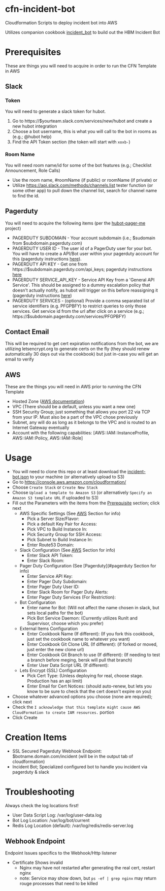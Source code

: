 # cfn-incident-bot
Cloudformation Scripts to deploy incident bot into AWS

Utilizes companion cookbook [incident_bot](https://github.com/HearstAT/cookbook-incident-bot) to build out the HBM Incident Bot

# Prerequisites
These are things you will need to acquire in order to run the CFN Template in AWS

## Slack

### Token
You will need to generate a slack token for hubot.

1. Go to https://$yourteam.slack.com/services/new/hubot and create a new hubot integration
2. Choose a bot username, this is what you will call to the bot in rooms as (e.g.; @hubot help)
3. Find the API Token section (the token will start with `xoxb-`)

### Room Name
You will need room name/id for some of the bot features (e.g.; Checklist Announcement, Role Calls)
* Use the room name, #roomName (if public) or roomName (if private)
or
* Utilize https://api.slack.com/methods/channels.list tester function (or some other app) to pull down the channel list, search for channel name to find the id.

## Pagerduty
You will need to acquire the following items (per the [hubot-pager-me](https://github.com/hubot-scripts/hubot-pager-me) project)

* PAGERDUTY SUBDOMAIN - Your account subdomain (i.e.; $sudomain from $subdomain.pagerduty.com)
* PAGERDUTY USER ID - The user id of a PagerDuty user for your bot. You will have to create a API/Bot user within your pagerduty account for this (pagerduty instructions [here](https://support.pagerduty.com/hc/en-us/articles/202828720-Adding-Users)).
* PAGERDUTY API KEY - Get one from https://$subdomain.pagerduty.com/api_keys; pagerduty instructions [here](https://support.pagerduty.com/hc/en-us/articles/202829310-Generating-an-API-Key)
* PAGERDUTY SERVICE_API_KEY - Service API Key from a 'General API Service'. This should be assigned to a dummy escalation policy that doesn't actually notify, as hubot will trigger on this before reassigning it (pagerduty instructions [here](https://support.pagerduty.com/hc/en-us/articles/202830340-Creating-a-Generic-API-Service))
* PAGERDUTY SERVICES - (optional) Provide a comma separated list of service identifiers (e.g. PFGPBFY) to restrict queries to only those services. Get service id from the url after click on a service (e.g.; https://$subdomain.pagerduty.com/services/PFGPBFY)

## Contact Email
This will be required to get cert expiration notifications from the bot, we are utilizing letsencrypt.org to generate certs on the fly (they should renew automatically 30 days out via the cookbook) but just in-case you will get an email to verify

## AWS
These are the things you will need in AWS prior to running the CFN Template

* Hosted Zone ([AWS documentation](http://docs.aws.amazon.com/Route53/latest/DeveloperGuide/AboutHostedZones.html))
* VPC (There should be a default, unless you want a new one)
* SSH Security Group; just something that allows you port 22 via TCP from your IP. Must also be a part of the VPC chose previously
* Subnet, any will do as long as it belongs to the VPC and is routed to an Internet Gateway eventually
* Account with the following capabilities: [AWS::IAM::InstanceProfile, AWS::IAM::Policy, AWS::IAM::Role]

# Usage

* You will need to clone this repo or at least download the [incident-bot.json](incident-bot.json) to your machine (or alternatively upload to S3)
* Go to https://console.aws.amazon.com/cloudformation/
* Choose `Create Stack` or `Create New Stack`
* Choose `Upload a template to Amazon S3` (or alternatively `Specify an Amazon S3 template URL` if uploaded to S3)
* Fill out the Parameters with the items from the [Prerequisite](#prerequisites) section; click next
    * AWS Specific Settings (See [AWS](#aws) Section for info)
        * Pick a Server Size/Flavor:
        * Pick a default Key Pair for Access:
        * Pick VPC to Build Instance In:
        * Pick Security Group for SSH Access:
        * Pick Subnet to Build Instance In:
        * Enter Route53 Domain:
    * Slack Configuration (See [AWS](#aws) Section for info)
        * Enter Slack API Token:
        * Enter Slack Room:
    * Pager Duty Configuration (See [Pagerduty](#pagerduty Section for info)
        * Enter Service API Key:
        * Enter Pager Duty Subdomain:
        * Enter Pager Duty User ID:
        * Enter Slack Room for Pager Duty Alerts:
        * Enter Pager Duty Services (For Restriction):
    * Bot Configuration
        * Enter name for Bot: (Will not affect the name chosen in slack, but sets local paths for the bot)
        * Pick Bot Service Daemon: (Currently utilizes RunIt and Supervisor, choose which you prefer)
    * External Items Configuration
        * Enter Cookbook Name (If different): (If you fork this cookbook, just set the cookbook name to whatever you want)
        * Enter Cookbook Git Clone URL (If different): (if forked or moved, just enter the new clone url)
        * Enter Cookbook Git Branch to use (If different): (If needing to test a branch before meging, bersk will pull that branch)
        * Enter User Data Script URL (If different):
    * Lets Encrypt (SSL) Configuration
        * Pick Cert Type: (Unless deploying for real, choose stage. Production has an api limit)
        * Enter Email for Cert Notices: (should auto-renew, but lets you know to be sure to check that the cert doesn't expire on you)
* Choose whatever advanced options you choose (none are required); click next
* Check the `I acknowledge that this template might cause AWS CloudFormation to create IAM resources.` portion
* Click Create

# Creation Items
* SSL Secured Pagerduty Webhook Endpoint: $botname.domain.com/incident (will be in the output tab of cloudformation)
* Incident Bot; Specialized configured bot to handle you incident via pagerduty & slack

# Troubleshooting
Always check the log locations first!

* User Data Script Log: /var/log/user-data.log
* Bot Log Location: /var/log/bot/current
* Redis Log Location (default): /var/log/redis/redis-server.log

## Webhook Endpoint
Endpoint Issues specifics to the Webhook/Http listener

* Certificate Shows invalid
    * Nginx may have not restarted after generating the real cert, restart nginx
    * note: Service may show down, but `ps -ef | grep nginx` may return rouge processes that need to be killed

